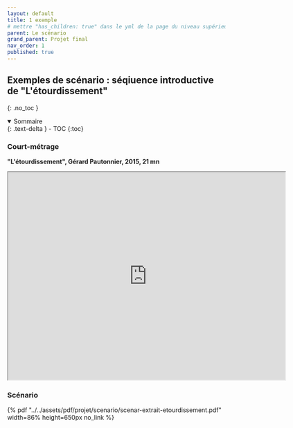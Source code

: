 ```yaml
---
layout: default
title: 1 exemple
# mettre "has_children: true" dans le yml de la page du niveau supérieur
parent: Le scénario
grand_parent: Projet final
nav_order: 1
published: true
---
```

## Exemples de scénario : séqiuence introductive de "L'étourdissement"
{: .no_toc }

<details open markdown="block">
  <summary>
    Sommaire
  </summary>
  {: .text-delta }
- TOC
{:toc}
</details>

### Court-métrage

**"L'étourdissement", Gérard Pautonnier, 2015, 21 mn**   

<iframe src="https://drive.google.com/file/d/1E-fVL1VqGF6_VeZNHs1fhhgCFOfYCc6u/preview" width="640" height="480" allow="autoplay"></iframe>

### Scénario

{% pdf "../../assets/pdf/projet/scenario/scenar-extrait-etourdissement.pdf" width=86% height=650px no_link %}

